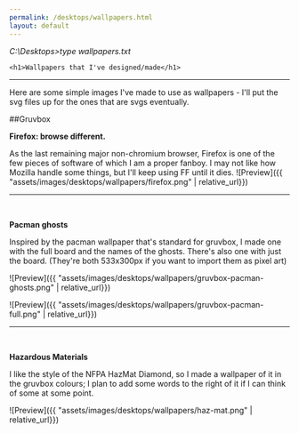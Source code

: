 ```yaml
---
permalink: /desktops/wallpapers.html
layout: default
---
```


_C:\Desktops>type wallpapers.txt_

<html>

	<h1>Wallpapers that I've designed/made</h1>

</html>

---

Here are some simple images I've made to use as wallpapers - I'll put the svg files up for the ones that are svgs eventually.

##Gruvbox

**Firefox: browse different.**

As the last remaining major non-chromium browser, Firefox is one of the few pieces of software of which I am a proper fanboy. I may not like how Mozilla handle some things, but I'll keep using FF until it dies.
![Preview]({{ "assets/images/desktops/wallpapers/firefox.png" | relative_url}})

---

 

**Pacman ghosts**

Inspired by the pacman wallpaper that's standard for gruvbox, I made one with the full board and the names of the ghosts. There's also one with just the board. (They're both 533x300px if you want to import them as pixel art)

![Preview]({{ "assets/images/desktops/wallpapers/gruvbox-pacman-ghosts.png" | relative_url}})

![Preview]({{ "assets/images/desktops/wallpapers/gruvbox-pacman-full.png" | relative_url}})

---

  

**Hazardous Materials**

I like the style of the NFPA HazMat Diamond, so I made a wallpaper of it in the gruvbox colours; I plan to add some words to the right of it if I can think of some at some point.


![Preview]({{ "assets/images/desktops/wallpapers/haz-mat.png" | relative_url}})
